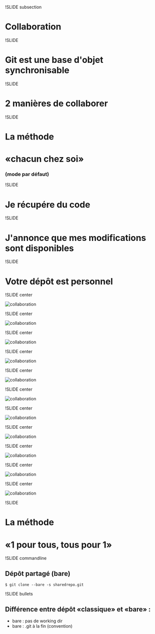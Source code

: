 !SLIDE subsection

# Collaboration

!SLIDE

# Git est une base d&#39;objet <span class="important">synchronisable</span>

!SLIDE

# 2 manières de collaborer

!SLIDE

# La méthode
# «chacun chez soi»
### (mode par défaut)

!SLIDE

# Je <span class="important">récupére</span> du code

!SLIDE

# J&#39;annonce que mes modifications sont <span class="important">disponibles</span>

!SLIDE

# Votre dépôt est <span class="big">personnel</span>

!SLIDE center

![collaboration](git-374.png)

!SLIDE center

![collaboration](git-375.png)

!SLIDE center

![collaboration](git-376.png)

!SLIDE center

![collaboration](git-377.png)

!SLIDE center

![collaboration](git-378.png)

!SLIDE center

![collaboration](git-379.png)

!SLIDE center

![collaboration](git-380.png)

!SLIDE center

![collaboration](git-381.png)

!SLIDE center

![collaboration](git-382.png)

!SLIDE center

![collaboration](git-383.png)

!SLIDE center

![collaboration](git-384.png)

!SLIDE

# La méthode
# «1 pour tous, tous pour 1»

!SLIDE commandline

## Dépôt partagé (bare)

	$ git clone --bare -s sharedrepo.git

!SLIDE bullets

## Différence entre dépôt «classique» et «bare» :
* bare : pas de working dir
* bare : .git à la fin (convention)

